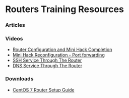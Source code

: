 # Routers Training Resources

### Articles


### Videos

- <a href="https://www.youtube.com/watch?v=nm680gA5dXQ" target="_blank">Router Configuration and Mini Hack Completion</a>  
- <a href="https://www.youtube.com/watch?v=AujsQji3A1Q" target="_blank">Mini Hack Reconfiguration - Port forwarding</a>  
- <a href="https://www.youtube.com/watch?v=NzitxTqu2o0" target="_blank">SSH Service Through The Router</a> 
- <a href="https://www.youtube.com/watch?v=AdPaZOU-ngM" target="_blank">DNS Service Through The Router </a> 

### Downloads

- <a href="./downloads/lecture8-CentOS7_RouterSetup.pdf" download>CentOS 7 Router Setup Guide</a>
